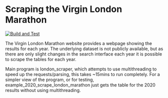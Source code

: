 # Scraping the Virgin London Marathon
[![Build and Test](https://github.com/michaelwalshe/scrape_london_marathon/actions/workflows/python-app.yml/badge.svg)](https://github.com/michaelwalshe/scrape_london_marathon/actions)


The Virgin London Marathon website provides a webpage showing the results for each year. The underlying dataset is not publicly available, but as there are only slight changes in the search interface each year it is possible to scrape the tables for each year.

Main program is london_scraper, which attempts to use multithreading to speed up the requests/parsing, this takes \~15mins to run completely. For a simpler view of the program, or for testing, example_2020_scrape_london_marathon just gets the table for the 2020 results without using multithreading.
